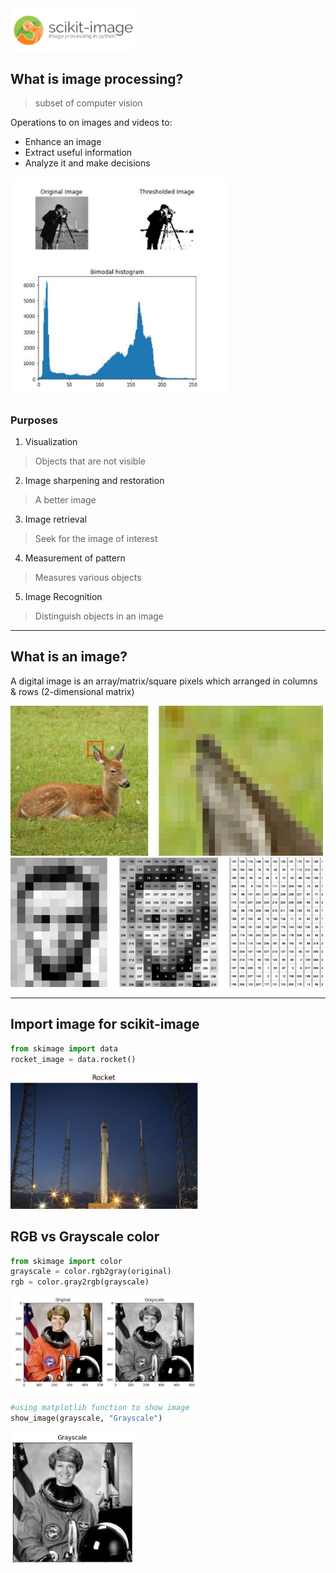 <img src="scikitimage.JPG" width="200">

## What is image processing?
> subset of computer vision

Operations to on images and videos to:
- Enhance an image
- Extract useful information
- Analyze it and make decisions

<img src="Image1.JPG" width="350">

### Purposes

1) Visualization
> Objects that are not visible

2) Image sharpening and restoration
> A better image

3) Image retrieval
> Seek for the image of interest
      
4) Measurement of pattern
> Measures various objects

5) Image Recognition
> Distinguish objects in an image

---

## What is an image?
A digital image is an array/matrix/square pixels which arranged in columns & rows (2-dimensional matrix)

<img src="imagee.JPG" width="500">

<img src="grayscale.JPG" width="500">

--- 

## Import image for scikit-image

```python
from skimage import data
rocket_image = data.rocket()
```
<img src="skimage1.JPG" width="300">

## RGB vs Grayscale color

```python
from skimage import color
grayscale = color.rgb2gray(original)
rgb = color.gray2rgb(grayscale)
```
<img src="gray1.JPG" width="300">

```python
#using matplotlib function to show image
show_image(grayscale, "Grayscale")
```
<img src="gray2.JPG" width="200">







